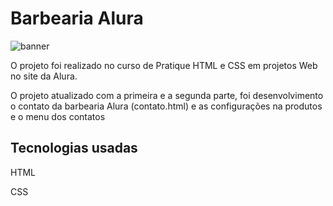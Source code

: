 <h1 aligh="center">Barbearia Alura</h1>

![banner](https://github.com/VictoorFerreira/HTML5-CSS3-Parte1/assets/30941086/800fa3e8-528e-47b5-9f6f-588357dde8c2)

<p>O projeto foi realizado no curso de Pratique HTML e CSS em projetos Web no site da Alura.</p>
<p>O projeto atualizado com a primeira e a segunda parte, foi desenvolvimento o contato da barbearia Alura (contato.html) e as configurações na produtos e o menu dos contatos</p>

<h2>Tecnologias usadas</h2>
<p>HTML</p>
<p>CSS</p>
